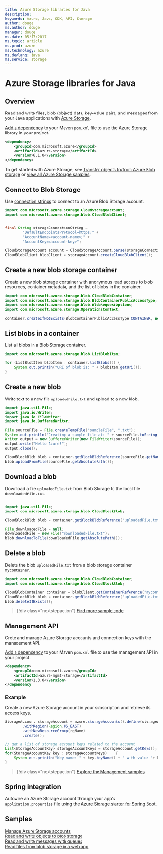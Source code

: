 ```yaml
---
title: Azure Storage libraries for Java
description: 
keywords: Azure, Java, SDK, API, Storage
author: douge
ms.author: douge
manager: douge
ms.date: 05/17/2017
ms.topic: article
ms.prod: azure
ms.technology: azure
ms.devlang: java
ms.service: storage
---
```


# Azure Storage libraries for Java

## Overview

Read and write files, blob (object) data, key-value pairs, and messages from your Java applications with [Azure Storage](/azure/storage/storage-introduction).

[Add a dependency](https://maven.apache.org/guides/getting-started/index.html#How_do_I_use_external_dependencies) to your Maven `pom.xml` file to use the Azure Storage library in your project.   

```XML
<dependency>
    <groupId>com.microsoft.azure</groupId>
    <artifactId>azure-storage</artifactId>
    <version>6.1.0</version>
</dependency>
```   

To get started with Azure Storage, see [Transfer objects to/from Azure Blob storage](/azure/storage/blobs/storage-quickstart-blobs-java) or [view all Azure Storage samples](https://azure.microsoft.com/resources/samples/?platform=java&term=storage).

## Connect to Blob Storage 

Use [connection strings](/azure/storage/storage-create-storage-account#manage-your-storage-account) to connect to an Azure Blob Storage account.

```java
import com.microsoft.azure.storage.CloudStorageAccount;
import com.microsoft.azure.storage.blob.CloudBlobClient;


final String storageConnectionString =
	    "DefaultEndpointsProtocol=https;" +
	    "AccountName=<account-name>;" +
	    "AccountKey=<account-key>";

CloudStorageAccount account = CloudStorageAccount.parse(storageConnectionString);
CloudBlobClient blobClient = storageAccount.createCloudBlobClient();
```

## Create a new blob storage container

Create a new blob storage container with anonymous read access to blob resources, container metadata, and the list of blobs in the container.

```java
import com.microsoft.azure.storage.blob.CloudBlobContainer;
import com.microsoft.azure.storage.blob.BlobContainerPublicAccessType;
import com.microsoft.azure.storage.blob.BlobRequestOptions;
import com.microsoft.azure.storage.OperationsContext;

container.createIfNotExists(BlobContainerPublicAccessType.CONTAINER, new BlobRequestOptions(), new OperationContext());
```

## List blobs in a container

List all blobs in a Blob Storage container.

```java
import com.microsoft.azure.storage.blob.ListBlobItem;

for (ListBlobItem blobItem : container.listBlobs()) {
    System.out.println("URI of blob is: " + blobItem.getUri());
}
```

## Create a new blob 

Write text to a new file `uploadedFile.txt` and upload to a new blob.

```java
import java.util.File;
import java.io.Writer;
import java.io.FileWriter;
import java.io.BufferedWriter;

File sourceFile = File.createTempFile("sampleFile", ".txt");
System.out.println("Creating a sample file at: " + sourceFile.toString());
Writer output = new BufferedWriter(new FileWriter(sourceFile));
output.write("Hello Azure!");
output.close();

CloudBlockBlob blob = container.getBlockBlobReference(sourceFile.getName());
blob.uploadFromFile(sourceFile.getAbsolutePath());
```

## Download a blob 

Download a file `uploadedFile.txt` from Blob Storage to the local file `downloadedFile.txt`.

```java

import java.util.File;
import com.microsoft.azure.storage.blob.CloudBlockBlob;

CloudBlockBlob blob = container.getBlockBlobReference("uploadedFile.txt");

File downloadedFile = null;
downloadedFile = new File("downloadedFile.txt");
blob.downloadToFile(downloadedFile.getAbsolutePath());
```

## Delete a blob

Delete the blob `uploadedFile.txt` from a blob storage container `mycontainer`.

```java
import com.microsoft.azure.storage.blob.CloudBlobContainer;
import com.microsoft.azure.storage.blob.CloudBlockBlob;

CloudBlobContainer container = blobClient.getContainerReference("mycontainer");
CloudBlockBlob blob = container.getBlockBlobReference("uploadedFile.txt");
blob.deleteIfExists();
```

> [!div class="nextstepaction"]
> [Find more sample code](https://azure.microsoft.com/resources/samples/?platform=java&term=storage)

## Management API

Crete and manage Azure Storage accounts and connection keys with the management API.

[Add a dependency](https://maven.apache.org/guides/getting-started/index.html#How_do_I_use_external_dependencies) to your Maven `pom.xml` file to use the management API in your project.  

```XML
<dependency>
    <groupId>com.microsoft.azure</groupId>
    <artifactId>azure-mgmt-storage</artifactId>
    <version>1.3.0</version>
</dependency
```   

### Example

Create a new Azure Storage account in your subscription and retrieve its access keys.

```java
StorageAccount storageAccount = azure.storageAccounts().define(storageAccountName)
        .withRegion(Region.US_EAST)
        .withNewResourceGroup(rgName)
        .create();

// get a list of storage account keys related to the account
List<StorageAccountKey> storageAccountKeys = storageAccount.getKeys();
for(StorageAccountKey key : storageAccountKeys)    {
    System.out.println("Key name: " + key.keyName() + " with value "+ key.value());
}
```

> [!div class="nextstepaction"]
> [Explore the Management samples](https://azure.microsoft.com/en-us/resources/samples/?platform=java&term=storage+manage)

## Spring integration

Autowire an Azure Storage account through your app's `application.properties` file using the [Azure Storage starter for Spring Boot](https://docs.microsoft.com/java/azure/spring-framework/configure-spring-boot-starter-java-app-with-azure-storage). 

## Samples

[Manage Azure Storage accounts](../docs-ref-conceptual/java-sdk-manage-storage-accounts.md)    
[Read and write objects to blob storage](https://github.com/Azure-Samples/storage-blob-java-getting-started)   
[Read and write messages with queues](https://github.com/Azure-Samples/storage-queue-java-getting-started)   
[Read files from blob storage in a web app](https://github.com/Azure-Samples/app-service-java-manage-storage-connections-for-web-apps-on-linux)
